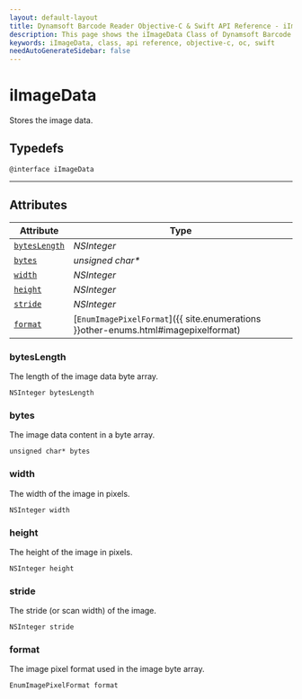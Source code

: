 ```yaml
---
layout: default-layout
title: Dynamsoft Barcode Reader Objective-C & Swift API Reference - iImageData Class
description: This page shows the iImageData Class of Dynamsoft Barcode Reader for iOS SDK.
keywords: iImageData, class, api reference, objective-c, oc, swift
needAutoGenerateSidebar: false
---
```



# iImageData

Stores the image data.  

## Typedefs

```objc
@interface iImageData
```

---

## Attributes
    
| Attribute | Type |
|---------- | ---- |
| [`bytesLength`](#byteslength) | *NSInteger* |
| [`bytes`](#bytes) | *unsigned char\** |
| [`width`](#width) | *NSInteger* |
| [`height`](#height) | *NSInteger* |
| [`stride`](#stride) | *NSInteger* |
| [`format`](#format) | [`EnumImagePixelFormat`]({{ site.enumerations }}other-enums.html#imagepixelformat) |


### bytesLength

The length of the image data byte array. 

```objc
NSInteger bytesLength
```

### bytes

The image data content in a byte array. 

```objc
unsigned char* bytes
```

### width

The width of the image in pixels.  

```objc
NSInteger width
```

### height

The height of the image in pixels.  

```objc
NSInteger height
```

### stride

The stride (or scan width) of the image. 

```objc
NSInteger stride
```

### format

The image pixel format used in the image byte array. 

```objc
EnumImagePixelFormat format
```
  

